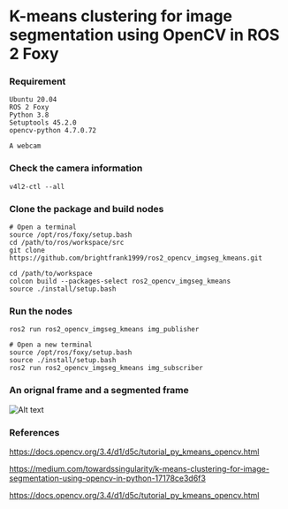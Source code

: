# K-means clustering for image segmentation using OpenCV in ROS 2 Foxy

### Requirement
```
Ubuntu 20.04
ROS 2 Foxy
Python 3.8
Setuptools 45.2.0
opencv-python 4.7.0.72

A webcam
```
### Check the camera information
```
v4l2-ctl --all
```

### Clone the package and build nodes
```
# Open a terminal
source /opt/ros/foxy/setup.bash
cd /path/to/ros/workspace/src
git clone https://github.com/brightfrank1999/ros2_opencv_imgseg_kmeans.git

cd /path/to/workspace
colcon build --packages-select ros2_opencv_imgseg_kmeans
source ./install/setup.bash
```

### Run the nodes 
```
ros2 run ros2_opencv_imgseg_kmeans img_publisher

# Open a new terminal
source /opt/ros/foxy/setup.bash
source ./install/setup.bash 
ros2 run ros2_opencv_imgseg_kmeans img_subscriber
```

### An orignal frame and a segmented frame
![Alt text](https://github.com/brightfrank1999/ros2_opencv_imgseg_kmeans/blob/main/img/kmeans_imgseg "Optional title")

### References
https://docs.opencv.org/3.4/d1/d5c/tutorial_py_kmeans_opencv.html

https://medium.com/towardssingularity/k-means-clustering-for-image-segmentation-using-opencv-in-python-17178ce3d6f3

https://docs.opencv.org/3.4/d1/d5c/tutorial_py_kmeans_opencv.html
